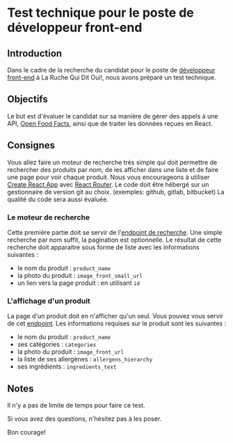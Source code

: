 # Test technique pour le poste de développeur front-end 

## Introduction

Dans le cadre de la recherche du candidat pour le poste de [développeur front-end](https://www.welcometothejungle.com/fr/companies/la-ruche-qui-dit-oui/jobs/developpeur-front-end-h-f_paris) à La Ruche Qui Dit Oui!, nous avons préparé un test technique.

## Objectifs

Le but est d'évaluer le candidat sur sa manière de gérer des appels à une API, [Open Food Facts](https://wiki.openfoodfacts.org/Main_Page), ainsi que de traiter les données reçues en React.

## Consignes

Vous allez faire un moteur de recherche très simple qui doit permettre de rechercher des produits par nom, de les afficher dans une liste et de faire une page pour voir chaque produit.
Nous vous encourageons à utiliser [Create React App](https://github.com/facebook/create-react-app) avec [React Router](https://reactrouter.com/web/guides/quick-start).
Le code doit être hébergé sur un gestionnaire de version git au choix. (exemples: github, gitlab, bitbucket)
La qualité du code sera aussi évaluée.

### Le moteur de recherche

Cette première partie doit se servir de l'[endpoint de recherche](https://wiki.openfoodfacts.org/API/Read/Search). Une simple recherche par nom suffit, la pagination est optionnelle. Le résultat de cette recherche doit apparaitre sous forme de liste avec les informations suivantes :
- le nom du produit : `product_name`
- la photo du produit : `image_front_small_url`
- un lien vers la page produit : en utilisant `id`

### L'affichage d'un produit

La page d'un produit doit en n'afficher qu'un seul. Vous pouvez vous servir de cet [endpoint](https://wiki.openfoodfacts.org/API/Read/Product).
Les informations requises sur le produit sont les suivantes :
- le nom du produit : `product_name`
- ses catégories : `categories`
- la photo du produit : `image_front_url`
- la liste de ses allergènes : `allergens_hierarchy`
- ses ingrédients : `ingredients_text`

## Notes

Il n'y a pas de limite de temps pour faire ce test.

Si vous avez des questions, n'hésitez pas à les poser.

Bon courage!
